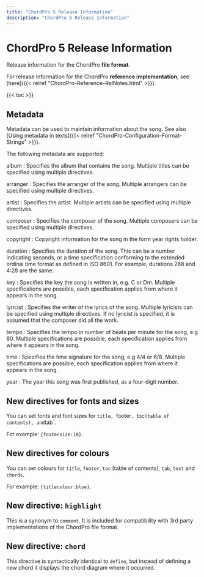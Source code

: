 ```yaml
---
title: "ChordPro 5 Release Information"
description: "ChordPro 5 Release Information"
---
```


# ChordPro 5 Release Information

Release information for the ChordPro __file format__.

For release information for the ChordPro __reference implementation__, see
[here]({{< relref "ChordPro-Reference-RelNotes.html" >}}).

{{< toc >}}

## Metadata

Metadata can be used to maintain information about the song.
See also [Using metadata in texts]({{< relref "ChordPro-Configuration-Format-Strings" >}}).

The following metadata are supported:

album
: Specifies the album that contains the song.
Multiple titles can be specified using multiple directives.

arranger
: Specifies the arranger of the song.
Multiple arrangers can be specified using multiple directives.

artist
: Specifies the artist.
Multiple artists can be specified using multiple directives.

composer
: Specifies the composer of the song.
Multiple composers can be specified using multiple directives.

copyright
: Copyright information for the song in the form year rights holder.

duration
: Specifies the duration of the song. This can be a number indicating seconds, or a time specification conforming to the extended ordinal time format as defined in ISO 8601.
For example, durations 268 and 4:28 are the same.

key
: Specifies the key the song is written in, e.g. C or Dm.
Multiple specifications are possible, each specification applies from where it appears in the song.

lyricist
: Specifies the writer of the lyrics of the song.
Multiple lyricists can be specified using multiple directives.
If no lyricist is specified, it is assumed that the composer did all the work.

tempo
: Specifies the tempo in number of beats per minute for the song, e.g 80.
Multiple specifications are possible, each specification applies from where it appears in the song.

time
: Specifies the time signature for the song, e.g 4/4 or 6/8.
Multiple specifications are possible, each specification applies from where it appears in the song.

year
: The year this song was first published, as a four-digit number.

## New directives for fonts and sizes

You can set fonts and font sizes for `title, `footer`, `toc`
(table of contents), and `tab`.

For example: `{footersize:10}`.

## New directives for colours

You can set colours for `title`, `footer`, `toc`
(table of contents), `tab`, `text` and `chords`.

For example: `{titlecolour:blue}`.

## New directive: `highlight`

This is a synonym to `comment`. It is included for compatibility with
3rd party implementations of the ChordPro file format.


## New directive: `chord`

This directive is syntactically identical to `define`, but instead of
defining a new chord it displays the chord diagram where it occurred.
